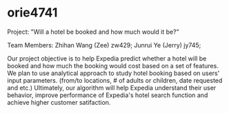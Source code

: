 # orie4741
Project: "Will a hotel be booked and how much would it be?"

Team Members:
Zhihan Wang (Zee) zw429;
Junrui Ye (Jerry) jy745;


Our project objective is to help Expedia predict whether a hotel will be booked and how much the booking would cost based on a set of features. We plan to use analytical approach to study hotel booking based on users' input parameters. (from/to locations, # of adults or children, date requested and etc.) Ultimately, our algorithm will help Expedia understand their user behavior, improve performance of Expedia's hotel search function and achieve higher customer satifaction.
